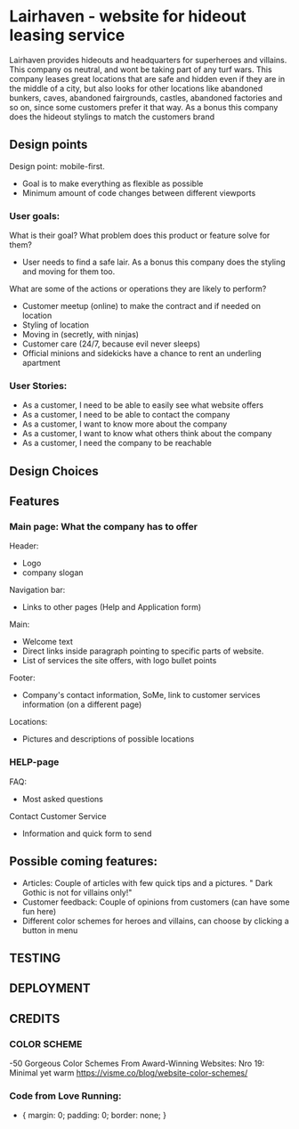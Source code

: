 # Lairhaven - website for hideout leasing service

Lairhaven provides hideouts and headquarters for superheroes and villains. This company os neutral, and wont be taking part of any turf wars.
This company leases great locations that are safe and hidden even if they are in the middle of a city,
but also looks for other locations like abandoned bunkers, caves, abandoned fairgrounds, castles, 
abandoned factories and so on, since some customers prefer it that way.
As a bonus this company does the hideout stylings to match the customers brand

## Design points

Design point: mobile-first. 
- Goal is to make everything as flexible as possible
- Minimum amount of code changes between different viewports

### User goals:
What is their goal? What problem does this product or feature solve for them?
- User needs to find a safe lair. As a bonus this company does the styling and moving for them too.

		
What are some of the actions or operations they are likely to perform?
- Customer meetup (online) to make the contract and if needed on location
- Styling of location
- Moving in (secretly, with ninjas)
- Customer care (24/7, because evil never sleeps)
- Official minions and sidekicks have a chance to rent an underling apartment

### User Stories:
- As a customer, I need to be able to easily see what website offers
- As a customer, I need to be able to contact the company
- As a customer, I want to know more about the company
- As a customer, I want to know what others think about the company
- As a customer, I need the company to be reachable


## Design Choices

## Features

### Main page: What the company has to offer

Header:
- Logo 
- company slogan

Navigation bar:
- Links to other pages (Help and Application form)

Main:
- Welcome text
- Direct links inside paragraph pointing to specific parts of website.
- List of services the site offers, with logo bullet points

Footer:
- Company's contact information, SoMe, link to customer services information (on a different page)

Locations:
- Pictures and descriptions of possible locations

### HELP-page

FAQ:
- Most asked questions

Contact Customer Service
- Information and quick form to send


## Possible coming features:
- Articles: Couple of articles with few quick tips and a pictures.
" Dark Gothic is not for villains only!"
 - Customer feedback: Couple of opinions from customers (can have some fun here)
 - Different color schemes for heroes and villains, can choose by clicking a button in menu


 ## TESTING

 ## DEPLOYMENT

## CREDITS

### COLOR SCHEME
-50 Gorgeous Color Schemes From Award-Winning Websites:
Nro 19: Minimal yet warm
https://visme.co/blog/website-color-schemes/

### Code from Love Running:
* {
    margin: 0;
    padding: 0;
    border: none;
}
